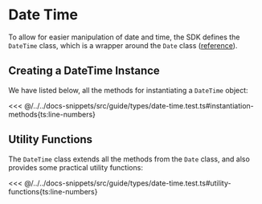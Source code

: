# Date Time

To allow for easier manipulation of date and time, the SDK defines the `DateTime` class, which is a wrapper around the `Date` class ([reference](https://developer.mozilla.org/en-US/docs/Web/JavaScript/Reference/Global_Objects/Date)).

## Creating a DateTime Instance

We have listed below, all the methods for instantiating a `DateTime` object:

<<< @/../../docs-snippets/src/guide/types/date-time.test.ts#instantiation-methods{ts:line-numbers}

## Utility Functions

The `DateTime` class extends all the methods from the `Date` class, and also provides some practical utility functions:

<<< @/../../docs-snippets/src/guide/types/date-time.test.ts#utility-functions{ts:line-numbers}
